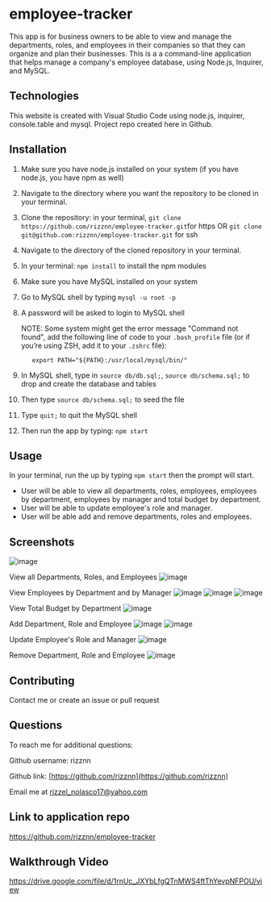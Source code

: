 # employee-tracker
This app is for business owners to be able to view and manage the departments, roles, and employees in their companies so that they can organize and plan their businesses. This is a a command-line application that helps manage a company's employee database, using Node.js, Inquirer, and MySQL.

## Technologies
This website is created with Visual Studio Code using node.js, inquirer, console.table and mysql. Project repo created here in Github.

## Installation
1. Make sure you have node.js installed on your system (if you have node.js, you have npm as well)
2. Navigate to the directory where you want the repository to be cloned in your terminal.
3. Clone the repository: in your terminal, `git clone https://github.com/rizznn/employee-tracker.git`for https OR `git clone git@github.com:rizznn/employee-tracker.git` for ssh
4. Navigate to the directory of the cloned repository in your terminal.
5. In your terminal: `npm install` to install the npm modules
6. Make sure you have MySQL installed on your system
7. Go to MySQL shell by typing  `mysql -u root -p` 
8. A password will be asked to login to MySQL shell

      NOTE:     Some system might get the error message "Command not found", add the following line of code to your `.bash_profile` file (or if you’re using ZSH,                         add it to your `.zshrc` file):

          export PATH="${PATH}:/usr/local/mysql/bin/"
      

9. In MySQL shell, type in `source db/db.sql;`, `source db/schema.sql;` to drop and create the database and tables
10. Then type `source db/schema.sql;` to seed the file
11. Type  `quit;`  to quit the MySQL shell
12. Then run the app by typing:  `npm start`


## Usage
In your terminal, run the up by typing `npm start` then the prompt will start.
* User will be able to view all departments, roles, employees, employees by department, employees by manager and total budget by department.
* User will be able to update employee's role and manager.
* User will be able add and remove departments, roles and employees.

## Screenshots
![image](https://user-images.githubusercontent.com/80712058/133023687-a01d61f2-58a6-4e81-986a-f3cc4e989186.png)

View all Departments, Roles, and Employees
![image](https://user-images.githubusercontent.com/80712058/132987103-fc7fca05-bd62-4418-8f42-054237da3676.png)


View Employees by Department and by Manager
![image](https://user-images.githubusercontent.com/80712058/132987145-6887a4ca-d394-4346-b50f-69627d681c6f.png)
![image](https://user-images.githubusercontent.com/80712058/132987184-294928a1-7fc6-43b2-92ff-e2ee4e65933d.png)
![image](https://user-images.githubusercontent.com/80712058/132987191-4e12fa8f-d105-4879-9313-e4fe7e751fc0.png)


View Total Budget by Department
![image](https://user-images.githubusercontent.com/80712058/133024385-c17a63cf-2653-4336-852a-96f8375be276.png)


Add Department, Role and Employee
![image](https://user-images.githubusercontent.com/80712058/132987559-037dcac2-dc83-40ab-ba73-75abc98d16c6.png)
![image](https://user-images.githubusercontent.com/80712058/132987599-37dc07da-e420-45ca-923c-38e559604287.png)

Update Employee's Role and Manager
![image](https://user-images.githubusercontent.com/80712058/132987764-58e4ded4-b05b-4be5-ab0f-154b8b5669da.png)

Remove Department, Role and Employee
![image](https://user-images.githubusercontent.com/80712058/132987955-1bd2bd2c-dc1e-45eb-851a-556dc5695579.png)


## Contributing
Contact me or create an issue or pull request

## Questions
  To reach me for additional questions:

  Github username: rizznn 

  Github link: [https://github.com/rizznn](https://github.com/rizznn) 

  Email me at [rizzel_nolasco17@yahoo.com](mailto:rizzel_nolasco17@yahoo.com)

## Link to application repo
https://github.com/rizznn/employee-tracker

## Walkthrough Video
https://drive.google.com/file/d/1rnUc_JXYbLfgQTnMWS4ftThYevpNFPOU/view
